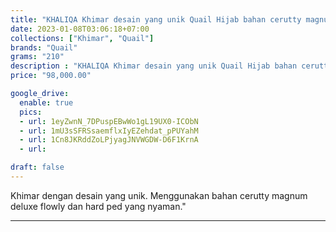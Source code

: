 ```yaml
---
title: "KHALIQA Khimar desain yang unik Quail Hijab bahan cerutty magnum"
date: 2023-01-08T03:06:18+07:00
collections: ["Khimar", "Quail"]
brands: "Quail"
grams: "210"
description : "KHALIQA Khimar desain yang unik Quail Hijab bahan cerutty magnum"
price: "98,000.00"

google_drive:
  enable: true
  pics:
  - url: 1eyZwnN_7DPuspEBwWo1gL19UX0-ICObN
  - url: 1mU3sSFRSsaemflxIyEZehdat_pPUYahM
  - url: 1Cn8JKRddZoLPjyagJNVWGDW-D6F1KrnA
  - url: 

draft: false
---
```


Khimar dengan desain yang unik. Menggunakan bahan cerutty magnum deluxe flowly dan hard ped yang nyaman."

----------    
 
